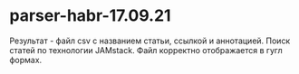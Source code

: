 # parser-habr-17.09.21
Результат - файл csv с названием статьи, ссылкой и аннотацией. Поиск статей по технологии JAMstack.
Файл корректно отображается в гугл формах.
